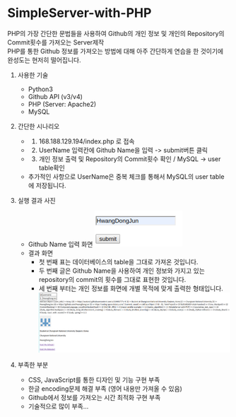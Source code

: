 # SimpleServer-with-PHP
PHP의 가장 간단한 문법들을 사용하여 Github의 개인 정보 및 개인의 Repository의 Commit횟수를 가져오는 Server제작<br>
PHP를 통한 Github 정보를 가져오는 방법에 대해 아주 간단하게 연습을 한 것이기에 완성도는 현저히 떨어집니다.

1. 사용한 기술
	- Python3
	- Github API (v3/v4)
	- PHP (Server: Apache2)
	- MySQL

2. 간단한 시나리오
	- 1) 168.188.129.194/index.php 로 접속
	- 2) UserName 입력칸에 Github Name을 입력 -> submit버튼 클릭
	- 3) 개인 정보 출력 및 Repository의 Commit횟수 확인 / MySQL -> user table확인
	- 추가적인 사항으로 UserName은 중복 체크를 통해서 MySQL의 user table에 저장됩니다.

3. 실행 결과 사진
	- Github Name 입력 화면
	![입력 화면](./img/ready.png)
	- 결과 화면
		- 첫 번째 표는 데이터베이스의 table을 그대로 가져온 것입니다.
		- 두 번째 글은 Github Name을 사용하여 개인 정보와 가지고 있는 repository의 commit의 횟수를 그대로 표현한 것입니다.
		- 세 번째 부터는 개인 정보를 화면에 개별 목적에 맞게 출력한 형태입니다.
		![결과 화면](./img/result.png)
	

4. 부족한 부분
	- CSS, JavaScript를 통한 디자인 및 기능 구현 부족
	- 한글 encoding문제 해결 부족 (영어 내용만 가져올 수 있음)
	- Github에서 정보를 가져오는 시간 최적화 구현 부족
	- 기술적으로 많이 부족...
